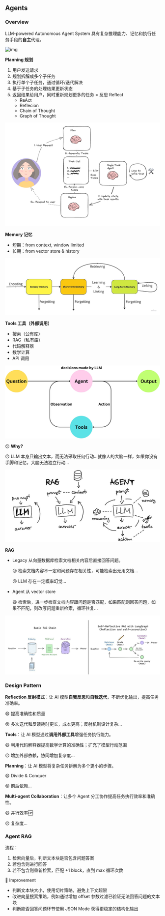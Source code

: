 ## Agents

### Overview

LLM-powered Autonomous Agent System 具有复杂推理能力、记忆和执行任务手段的**自主**代理。

![img](https://lilianweng.github.io/posts/2023-06-23-agent/agent-overview.png)

**Planning 规划**

1. 用户发送请求
2. 规划拆解成多个子任务
3. 执行单个子任务，通过循环/迭代解决
4. 基于子任务的处理结果更新状态
5. 返回结果给用户，同时重新规划更多的任务 = 反思 Reflect
   - ReAct
   - Reflecion
   - Chain of Thought
   - Graph of Thought

![image-20240926102741514](./agent.assets/image-20240926102741514.png)

**Memory 记忆**

- 短期：from context, window limited
- 长期：from vector store & history

![image-20240926103331756](./agent.assets/image-20240926103331756.png)

**Tools 工具（外部调用）**

- 搜索（公有库）
- RAG（私有库）
- 代码解释器
- 数学计算
- API 调用

![image-20240926103507111](./agent.assets/image-20240926103507111.png)

:confused: **Why?**

:cry: LLM 本身只输出文本，而无法采取任何行动...就像人的大脑一样，如果你没有手脚和记忆，大脑无法独立行动...

![image-20240926103707810](./agent.assets/image-20240926103707810.png)

**RAG**

- Legacy 从向量数据库检索文档相关内容后直接回答问题。

  :cry: 检索文档内容不一定和问题存在相关性，可能检索出无用文档...

  :cry: LLM 存在一定概率幻觉...

- Agent 从 vector store

  :smile: 检索后，进一步检查文档内容跟问题是否匹配，如果匹配则回答问题，如果不匹配，则改写问题重新检索，循环往复...

![image-20240926104130414](./agent.assets/image-20240926104130414.png)

### Design Pattern

**Reflection 反射模式**：让 AI 模型**自我反思**和**自我迭代**，不断优化输出，提高任务准确率。

:smile: 提高准确性和质量

:cry: 多次迭代和反馈耗时更长，成本更高；反射机制设计复杂...

**Tools**：让 AI 模型通过**调用外部工具**增强任务执行能力。

:smile: 利用代码解释器提高数学计算的准确性；扩充了模型行动范围

:cry: 增加外部依赖，协同增加复杂度...

**Planning**：让 AI 模型将复杂任务拆解为多个更小的步骤。

:smile: Divide & Conquer

:cry: 前后依赖...

**Multi-agent Collaboration**：让多个 Agent 分工协作提高任务执行效率和准确性。

:smile: 并行效率:up:

:cry: 复杂度...

### Agent RAG

流程：

1. 检索向量后，判断文本块是否包含问题答案
2. 若包含则进行回答
3. 若不包含则重新检索，匹配 +1 block，直到 max 循环次数

:hammer: Improvement

- 判断文本块大小，使用切片策略，避免上下文超限
- 改进向量搜索策略，例如通过增加 offset 参数过滤已验证无法回答问题的文本块
- 判断能否回答问题环节使用 JSON Mode 获得更稳定的结构化输出
